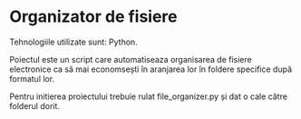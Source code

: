 # Organizator de fisiere
Tehnologiile utilizate sunt: Python.

Poiectul este un script care automatiseaza organisarea de fisiere electronice
ca să mai economsești în aranjarea lor în foldere specifice după formatul lor.

Pentru initierea proiectului trebuie rulat file_organizer.py și dat o cale către folderul dorit.
